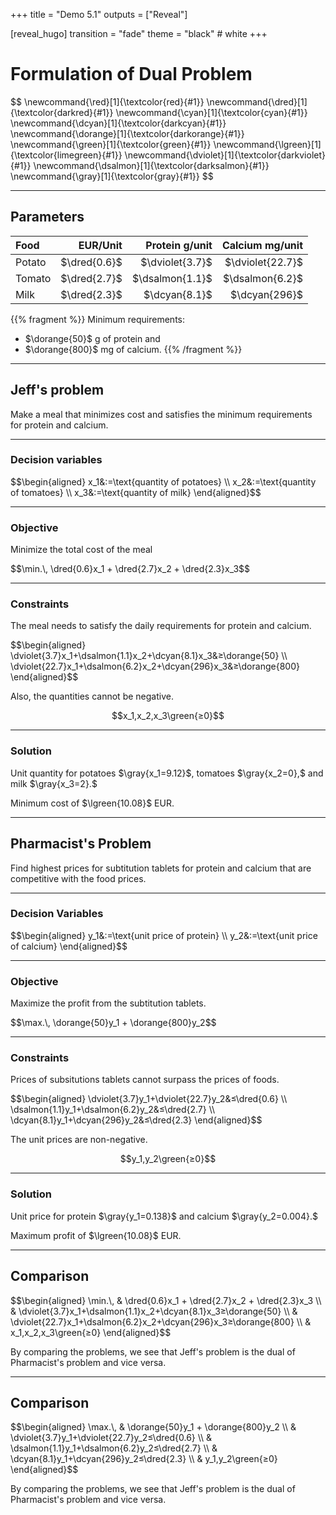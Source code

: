 +++
title = "Demo 5.1"
outputs = ["Reveal"]

[reveal_hugo]
transition = "fade"
theme = "black" # white
+++

# Formulation of Dual Problem
<div>
$$
\newcommand{\red}[1]{\textcolor{red}{#1}}
\newcommand{\dred}[1]{\textcolor{darkred}{#1}}
\newcommand{\cyan}[1]{\textcolor{cyan}{#1}}
\newcommand{\dcyan}[1]{\textcolor{darkcyan}{#1}}
\newcommand{\dorange}[1]{\textcolor{darkorange}{#1}}
\newcommand{\green}[1]{\textcolor{green}{#1}}
\newcommand{\lgreen}[1]{\textcolor{limegreen}{#1}}
\newcommand{\dviolet}[1]{\textcolor{darkviolet}{#1}}
\newcommand{\dsalmon}[1]{\textcolor{darksalmon}{#1}}
\newcommand{\gray}[1]{\textcolor{gray}{#1}}
$$
</div>

---

## Parameters

Food | EUR/Unit | Protein g/unit | Calcium mg/unit
:----|---------:|---------------:|--------------:
Potato | $\dred{0.6}$ | $\dviolet{3.7}$ | $\dviolet{22.7}$
Tomato | $\dred{2.7}$ | $\dsalmon{1.1}$ | $\dsalmon{6.2}$
Milk   | $\dred{2.3}$ | $\dcyan{8.1}$ | $\dcyan{296}$

{{% fragment %}}
Minimum requirements:

* $\dorange{50}$ g of protein and
* $\dorange{800}$ mg of calcium.
{{% /fragment %}}

---

## Jeff's problem
Make a meal that minimizes cost and satisfies the minimum requirements for protein and calcium.

---

### Decision variables

<div>
$$\begin{aligned}
x_1&:=\text{quantity of potatoes} \\
x_2&:=\text{quantity of tomatoes} \\
x_3&:=\text{quantity of milk}
\end{aligned}$$
</div>

---

### Objective
Minimize the total cost of the meal

<div>
$$\min.\, \dred{0.6}x_1 + \dred{2.7}x_2 + \dred{2.3}x_3$$
</div>

---

### Constraints
The meal needs to satisfy the daily requirements for protein and calcium.

<div>
$$\begin{aligned}
\dviolet{3.7}x_1+\dsalmon{1.1}x_2+\dcyan{8.1}x_3&≥\dorange{50} \\
\dviolet{22.7}x_1+\dsalmon{6.2}x_2+\dcyan{296}x_3&≥\dorange{800}
\end{aligned}$$
</div>

Also, the quantities cannot be negative.

$$x_1,x_2,x_3\green{≥0}$$

---

### Solution

Unit quantity for potatoes $\gray{x_1=9.12}$, tomatoes $\gray{x_2=0},$ and milk $\gray{x_3=2}.$

Minimum cost of $\lgreen{10.08}$ EUR.

---

## Pharmacist's Problem
Find highest prices for subtitution tablets for protein and calcium that are competitive with the food prices.

---

### Decision Variables

<div>
$$\begin{aligned}
y_1&:=\text{unit price of protein} \\
y_2&:=\text{unit price of calcium}
\end{aligned}$$
</div>

---

### Objective
Maximize the profit from the subtitution tablets.

<div>
$$\max.\, \dorange{50}y_1 + \dorange{800}y_2$$
</div>

---

### Constraints
Prices of subsitutions tablets cannot surpass the prices of foods.

<div>
$$\begin{aligned}
\dviolet{3.7}y_1+\dviolet{22.7}y_2&≤\dred{0.6} \\
\dsalmon{1.1}y_1+\dsalmon{6.2}y_2&≤\dred{2.7} \\
\dcyan{8.1}y_1+\dcyan{296}y_2&≤\dred{2.3}
\end{aligned}$$
</div>

The unit prices are non-negative.

$$y_1,y_2\green{≥0}$$

---

### Solution
Unit price for protein $\gray{y_1=0.138}$ and calcium $\gray{y_2=0.004}.$

Maximum profit of $\lgreen{10.08}$ EUR.

---

## Comparison

<div>
$$\begin{aligned}
\min.\, & \dred{0.6}x_1 + \dred{2.7}x_2 + \dred{2.3}x_3 \\
& \dviolet{3.7}x_1+\dsalmon{1.1}x_2+\dcyan{8.1}x_3≥\dorange{50} \\
& \dviolet{22.7}x_1+\dsalmon{6.2}x_2+\dcyan{296}x_3≥\dorange{800} \\
& x_1,x_2,x_3\green{≥0}
\end{aligned}$$
</div>

By comparing the problems, we see that Jeff's problem is the dual of Pharmacist's problem and vice versa.

---

## Comparison

<div>
$$\begin{aligned}
\max.\, & \dorange{50}y_1 + \dorange{800}y_2 \\
& \dviolet{3.7}y_1+\dviolet{22.7}y_2≤\dred{0.6} \\
& \dsalmon{1.1}y_1+\dsalmon{6.2}y_2≤\dred{2.7} \\
& \dcyan{8.1}y_1+\dcyan{296}y_2≤\dred{2.3} \\
& y_1,y_2\green{≥0}
\end{aligned}$$
</div>

By comparing the problems, we see that Jeff's problem is the dual of Pharmacist's problem and vice versa.
